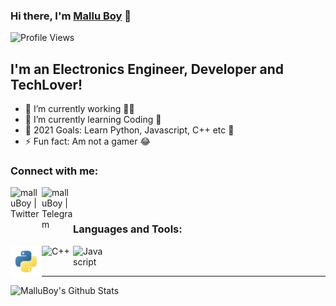 ### Hi there, I'm [Mallu Boy](https://github.com/m4mallu) 👋

![Profile Views](https://hits.seeyoufarm.com/api/count/incr/badge.svg?url=https://github.com/m4mallu/&title=Profile%20Views)


## I'm an Electronics Engineer, Developer and TechLover!
- 🔭 I’m currently working 👷‍♀️
- 🌱 I’m currently learning Coding 🧐
- 🥅 2021 Goals: Learn Python, Javascript, C++ etc 🥵
- ⚡ Fun fact: Am not a gamer 😂 

### Connect with me:

[<img align="left" alt="malluBoy | Twitter" width="50px" src="https://cdn.jsdelivr.net/npm/simple-icons@v3/icons/twitter.svg" />][twitter]
[<img align="left" alt="malluBoy | Telegram" width="50px" src="https://cdn.jsdelivr.net/npm/simple-icons@v3/icons/telegram.svg" />][telegram]

<br />
<br />

### Languages and Tools:

[<img align="left" alt="Python" width="50px" src="https://raw.githubusercontent.com/github/explore/80688e429a7d4ef2fca1e82350fe8e3517d3494d/topics/python/python.png" />][telegram]
[<img align="left" alt="C++" width="50px" src="https://e7.pngegg.com/pngimages/46/626/png-clipart-c-logo-the-c-programming-language-computer-icons-computer-programming-source-code-programming-miscellaneous-template.png" />][telegram]
[<img align="left" alt="Javascript" width="50px" src="https://img.icons8.com/ios/452/javascript.png" />][telegram]

<br />
<br />

---

<img align="left" alt="MalluBoy's Github Stats" src="https://github-readme-stats.vercel.app/api?username=m4mallu&show_icons=true&hide_border=true" />

[twitter]: https://twitter.com/space4renjith
[telegram]: https://t.me/space4renjith
